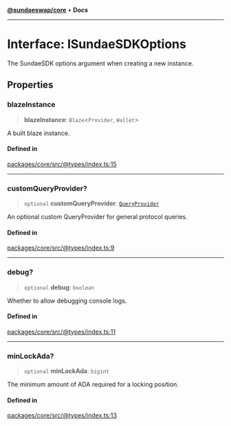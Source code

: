 [**@sundaeswap/core**](../../README.md) • **Docs**

***

# Interface: ISundaeSDKOptions

The SundaeSDK options argument when creating a new instance.

## Properties

### blazeInstance

> **blazeInstance**: `Blaze`\<`Provider`, `Wallet`\>

A built blaze instance.

#### Defined in

[packages/core/src/@types/index.ts:15](https://github.com/SundaeSwap-finance/sundae-sdk/blob/main/packages/core/src/@types/index.ts#L15)

***

### customQueryProvider?

> `optional` **customQueryProvider**: [`QueryProvider`](../classes/QueryProvider.md)

An optional custom QueryProvider for general protocol queries.

#### Defined in

[packages/core/src/@types/index.ts:9](https://github.com/SundaeSwap-finance/sundae-sdk/blob/main/packages/core/src/@types/index.ts#L9)

***

### debug?

> `optional` **debug**: `boolean`

Whether to allow debugging console logs.

#### Defined in

[packages/core/src/@types/index.ts:11](https://github.com/SundaeSwap-finance/sundae-sdk/blob/main/packages/core/src/@types/index.ts#L11)

***

### minLockAda?

> `optional` **minLockAda**: `bigint`

The minimum amount of ADA required for a locking position.

#### Defined in

[packages/core/src/@types/index.ts:13](https://github.com/SundaeSwap-finance/sundae-sdk/blob/main/packages/core/src/@types/index.ts#L13)
